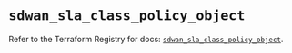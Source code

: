 # `sdwan_sla_class_policy_object`

Refer to the Terraform Registry for docs: [`sdwan_sla_class_policy_object`](https://registry.terraform.io/providers/ciscodevnet/sdwan/0.8.0/docs/resources/sla_class_policy_object).
